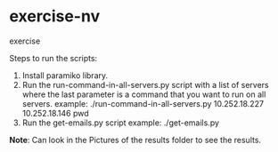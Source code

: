 # exercise-nv
exercise

Steps to run the scripts:

1) Install paramiko library.
2) Run the run-command-in-all-servers.py script with a list of servers where the last parameter is a command that you want to run on all servers.
example:
./run-command-in-all-servers.py 10.252.18.227 10.252.18.146 pwd
3) Run the get-emails.py script
example:
./get-emails.py

**Note**:
Can look in the Pictures of the results folder to see the results.
